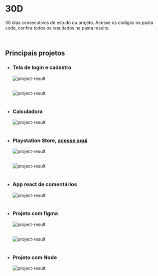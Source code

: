 <h1>30D</h1>
<p>
30 dias consecutivos de estudo ou projeto. Acesse os códigos na pasta code, confira todos os resultados na pasta results.
</p><br>

<h2>Principais projetos</h2>
<ul>

<li>
<h3>Tela de login e cadastro</h3>
<img src="./readme/login.PNG" alt="project-result" style="max-width: 100%; display: block; margin: 10px auto 0 0;">
<img src="./readme/register.PNG" alt="project-result" style="max-width: 100%; display: block; margin: 30px auto 0 0;">
</li><br>

<li>
<h3>Calculadora</h3>
<img src="./readme/calculator.gif" alt="project-result" style="max-width: 100%; display: block; margin: 10px auto 0 0;">
</li><br>

<li>
<h3>Playstation Store, <a href="https://playstation-store-project.netlify.app/">acesse aqui</a></h3>
<img src="./readme/ps-pc.PNG" alt="project-result" style="max-width: 100%; display: block; margin: 10px auto 0 0;">
<img src="./readme/ps-mobile.PNG" alt="project-result" style="max-width: 100%; display: block; margin: 30px auto 0 0;">
</li><br>

<li>
<h3>App react de comentários</h3>
<img src="./readme/react.gif" alt="project-result" style="max-width: 100%; display: block; margin: 10px auto 0 0;">
</li><br>

<li>
<h3>Projeto com figma</h3>
<img src="./readme/desktop.png" alt="project-result" style="max-width: 100%; display: block; margin: 10px auto 0 0;">
<img src="./readme/mobile.PNG" alt="project-result" style="max-width: 100%; display: block; margin: 30px auto 0 0;">
</li><br>

<li>
<h3>Projeto com Node</h3>
<img src="./readme/node.PNG" alt="project-result" style="max-width: 100%; display: block; margin: 10px auto 0 0;">
</li><br>

</ul>
